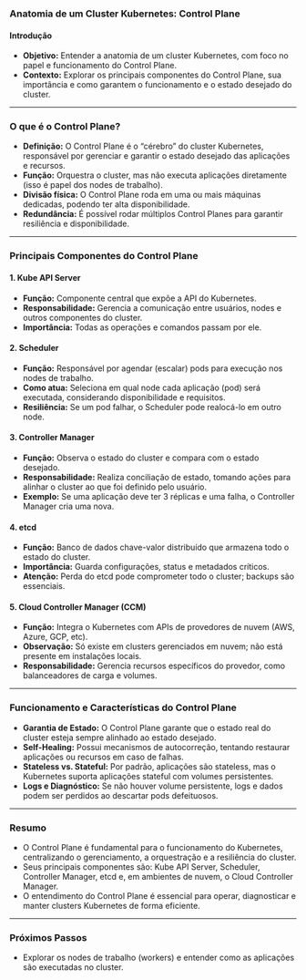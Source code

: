 ### Anatomia de um Cluster Kubernetes: Control Plane

#### Introdução

- **Objetivo:** Entender a anatomia de um cluster Kubernetes, com foco no papel e funcionamento do Control Plane.
- **Contexto:** Explorar os principais componentes do Control Plane, sua importância e como garantem o funcionamento e o estado desejado do cluster.

---

### O que é o Control Plane?

- **Definição:** O Control Plane é o “cérebro” do cluster Kubernetes, responsável por gerenciar e garantir o estado desejado das aplicações e recursos.
- **Função:** Orquestra o cluster, mas não executa aplicações diretamente (isso é papel dos nodes de trabalho).
- **Divisão física:** O Control Plane roda em uma ou mais máquinas dedicadas, podendo ter alta disponibilidade.
- **Redundância:** É possível rodar múltiplos Control Planes para garantir resiliência e disponibilidade.

---

### Principais Componentes do Control Plane

#### 1. **Kube API Server**

- **Função:** Componente central que expõe a API do Kubernetes.
- **Responsabilidade:** Gerencia a comunicação entre usuários, nodes e outros componentes do cluster.
- **Importância:** Todas as operações e comandos passam por ele.

#### 2. **Scheduler**

- **Função:** Responsável por agendar (escalar) pods para execução nos nodes de trabalho.
- **Como atua:** Seleciona em qual node cada aplicação (pod) será executada, considerando disponibilidade e requisitos.
- **Resiliência:** Se um pod falhar, o Scheduler pode realocá-lo em outro node.

#### 3. **Controller Manager**

- **Função:** Observa o estado do cluster e compara com o estado desejado.
- **Responsabilidade:** Realiza conciliação de estado, tomando ações para alinhar o cluster ao que foi definido pelo usuário.
- **Exemplo:** Se uma aplicação deve ter 3 réplicas e uma falha, o Controller Manager cria uma nova.

#### 4. **etcd**

- **Função:** Banco de dados chave-valor distribuído que armazena todo o estado do cluster.
- **Importância:** Guarda configurações, status e metadados críticos.
- **Atenção:** Perda do etcd pode comprometer todo o cluster; backups são essenciais.

#### 5. **Cloud Controller Manager (CCM)**

- **Função:** Integra o Kubernetes com APIs de provedores de nuvem (AWS, Azure, GCP, etc).
- **Observação:** Só existe em clusters gerenciados em nuvem; não está presente em instalações locais.
- **Responsabilidade:** Gerencia recursos específicos do provedor, como balanceadores de carga e volumes.

---

### Funcionamento e Características do Control Plane

- **Garantia de Estado:** O Control Plane garante que o estado real do cluster esteja sempre alinhado ao estado desejado.
- **Self-Healing:** Possui mecanismos de autocorreção, tentando restaurar aplicações ou recursos em caso de falhas.
- **Stateless vs. Stateful:** Por padrão, aplicações são stateless, mas o Kubernetes suporta aplicações stateful com volumes persistentes.
- **Logs e Diagnóstico:** Se não houver volume persistente, logs e dados podem ser perdidos ao descartar pods defeituosos.

---

### Resumo

- O Control Plane é fundamental para o funcionamento do Kubernetes, centralizando o gerenciamento, a orquestração e a resiliência do cluster.
- Seus principais componentes são: Kube API Server, Scheduler, Controller Manager, etcd e, em ambientes de nuvem, o Cloud Controller Manager.
- O entendimento do Control Plane é essencial para operar, diagnosticar e manter clusters Kubernetes de forma eficiente.

---

### Próximos Passos

- Explorar os nodes de trabalho (workers) e entender como as aplicações são executadas no cluster.
